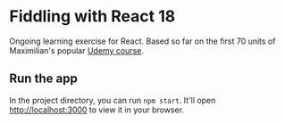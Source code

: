 # Fiddling with React 18

Ongoing learning exercise for React. Based so far on the first 70 units of Maximilian's popular [Udemy course](https://www.udemy.com/course/react-the-complete-guide-incl-redux/).

## Run the app

In the project directory, you can run `npm start`. It'll open [http://localhost:3000](http://localhost:3000) to view it in your browser.

